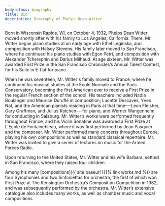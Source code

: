 ```yaml
---
body-class: biography
title: Bio
description: Biography of Phelps Dean Witter.
---
```


Born in Wisconsin Rapids, WI, on October 4, 1932, Phelps Dean Witter moved shortly after with his family to Los Angeles, California. There, Mr. Witter began piano studies at an early age with Ethel Leginska, and composition with Halsey Stevens. His family later moved to San Francisco, where he continued his piano studies with Egon Petri, and composition with Alexander Tcherepnin and Darius Milhaud. At age sixteen, Mr. Witter was awarded First Prize in the San Francisco Chronicles’s Annual Talent Contest, for his Suite in E-flat for piano.

When he was seventeen, Mr. Witter's family moved to France, where he continued his musical studies at the École Normale and the Paris Conservatory, becoming the first American ever to receive a First Prize in the regular French section of the school. His teachers included Nadia Boulanger and Maurice Duruflé in composition; Lucette Descaves, Yves Nat, and the American pianists residing in Paris at that time---Leon Fleisher, Gary Graffman, and Julius Katchen---for piano; and Werner Wangenheim for conducting in Salzburg. Mr. Witter’s works were performed frequently throughout France, and his Violin Sonatine was awarded a First Prize at L’École de Fontainebleau, where it was first performed by Jean Pasquier and the composer. Mr. Witter performed many concerts throughout Europe, playing his own compositions as well as standard classical repertoire. Mr. Witter was invited to give a series of lectures on music for the Armed Forces Radio.

Upon returning to the United States, Mr. Witter and his wife Barbara, settled in San Francisco, where they raised four children.  

Among his many [compositions]({{ site.baseurl }}{% link works.md %}) are four Symphonies and two Sinfoniettas for orchestra, the first of which won First Prize at The Kensington Orchestra’s Composition Competition in 1982, and was subsequently performed by the orchestra. Mr. Witter’s extensive catalogue also includes many works, as well as chamber music and vocal compositions.

